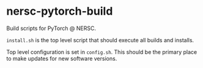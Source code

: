 # nersc-pytorch-build
Build scripts for PyTorch @ NERSC.

`install.sh` is the top level script that should execute all builds and
installs.

Top level configuration is set in `config.sh`. This should be the primary
place to make updates for new software versions.
